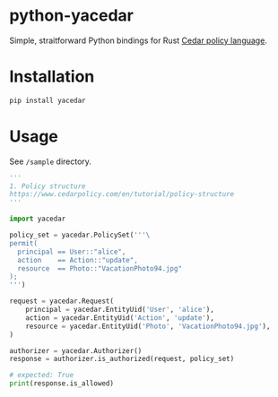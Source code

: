 # python-yacedar

Simple, straitforward Python bindings for Rust [Cedar policy language](https://github.com/cedar-policy/cedar).


# Installation

```bash
pip install yacedar
```

# Usage

See `/sample` directory.

```python
'''
1. Policy structure
https://www.cedarpolicy.com/en/tutorial/policy-structure
'''

import yacedar

policy_set = yacedar.PolicySet('''\
permit(
  principal == User::"alice",
  action    == Action::"update",
  resource  == Photo::"VacationPhoto94.jpg"
);
''')

request = yacedar.Request(
    principal = yacedar.EntityUid('User', 'alice'),
    action = yacedar.EntityUid('Action', 'update'),
    resource = yacedar.EntityUid('Photo', 'VacationPhoto94.jpg'),
)

authorizer = yacedar.Authorizer()
response = authorizer.is_authorized(request, policy_set)

# expected: True
print(response.is_allowed)
```
